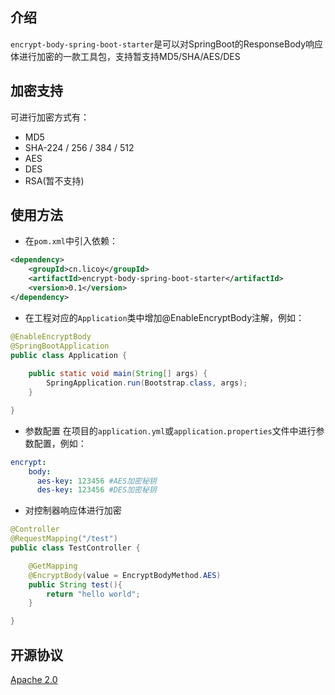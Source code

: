 ## 介绍
`encrypt-body-spring-boot-starter`是可以对SpringBoot的ResponseBody响应体进行加密的一款工具包，支持暂支持MD5/SHA/AES/DES
## 加密支持
可进行加密方式有：
    
- MD5 
- SHA-224 / 256 / 384 / 512
- AES
- DES
- RSA(暂不支持)
## 使用方法
- 在`pom.xml`中引入依赖：
```xml
<dependency>
	<groupId>cn.licoy</groupId>
	<artifactId>encrypt-body-spring-boot-starter</artifactId>
	<version>0.1</version>
</dependency>
```
- 在工程对应的`Application`类中增加@EnableEncryptBody注解，例如：
```java
@EnableEncryptBody
@SpringBootApplication
public class Application {
    
    public static void main(String[] args) {
        SpringApplication.run(Bootstrap.class, args);
    }

}
```
- 参数配置
在项目的`application.yml`或`application.properties`文件中进行参数配置，例如：
```yaml
encrypt:  
    body:
      aes-key: 123456 #AES加密秘钥
      des-key: 123456 #DES加密秘钥
```
- 对控制器响应体进行加密
```java
@Controller
@RequestMapping("/test")
public class TestController {

    @GetMapping
    @EncryptBody(value = EncryptBodyMethod.AES)
    public String test(){
        return "hello world";
    }

}
```
## 开源协议
[Apache 2.0](/LICENSE)
